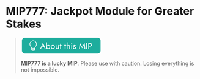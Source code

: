 # MIP777: Jackpot Module for Greater Stakes

> ![](AboutThisMIP.png)
> 
> **MIP777 is a lucky MIP**. Please use with caution. Losing everything is not impossible.
